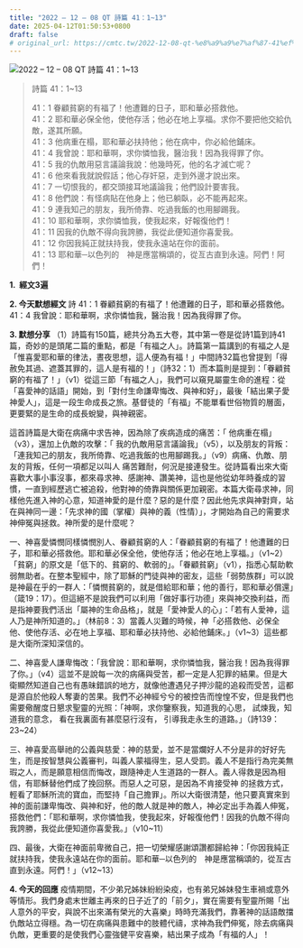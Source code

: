```yaml
---
title: "2022 – 12 – 08 QT 詩篇 41：1~13"
date: 2025-04-12T01:50:53+0800
draft: false
# original_url: https://cmtc.tw/2022-12-08-qt-%e8%a9%a9%e7%af%87-41%ef%bc%9a113
---
```


![2022 – 12 – 08 QT 詩篇 41：1\~13](/images/qt.jpg  "2022 – 12 – 08 QT 詩篇 41：1\~13")

> 詩篇 41：1\~13
>
> 41：1 眷顧貧窮的有福了！他遭難的日子，耶和華必搭救他。  
> 41：2 耶和華必保全他，使他存活；他必在地上享福。求你不要把他交給仇敵，遂其所願。  
> 41：3 他病重在榻，耶和華必扶持他；他在病中，你必給他鋪床。  
> 41：4 我曾說：耶和華啊，求你憐恤我，醫治我！因為我得罪了你。  
> 41：5 我的仇敵用惡言議論我說：他幾時死，他的名才滅亡呢？  
> 41：6 他來看我就說假話；他心存奸惡，走到外邊才說出來。  
> 41：7 一切恨我的，都交頭接耳地議論我；他們設計要害我。  
> 41：8 他們說：有怪病貼在他身上；他已躺臥，必不能再起來。  
> 41：9 連我知己的朋友，我所倚靠、吃過我飯的也用腳踢我。  
> 41：10 耶和華啊，求你憐恤我，使我起來，好報復他們！  
> 41：11 因我的仇敵不得向我誇勝，我從此便知道你喜愛我。  
> 41：12 你因我純正就扶持我，使我永遠站在你的面前。  
> 41：13 耶和華─以色列的　神是應當稱頌的，從亙古直到永遠。阿們！阿們！

**1.  經文3遍**

**2. 今天默想經文**
詩 41：1 眷顧貧窮的有福了！他遭難的日子，耶和華必搭救他。  
41：4 我曾說：耶和華啊，求你憐恤我，醫治我！因為我得罪了你。

**3. 默想分享**
（1）詩篇有150篇，總共分為五大卷，其中第一卷是從詩1篇到詩41篇，奇妙的是頭尾二篇的重點，都是「有福之人」。詩篇第一篇講到的有福之人是「惟喜愛耶和華的律法，晝夜思想，這人便為有福！」中間詩32篇也曾提到「得赦免其過、遮蓋其罪的，這人是有福的！」（詩32：1）而本篇則是提到：「眷顧貧窮的有福了！」（v1）從這三節「有福之人」，我們可以窺見屬靈生命的進程：從「喜愛神的話語」開始，到「對付生命謙卑悔改、與神和好」，最後「結出果子愛神愛人」，這是一段生命成長之旅。基督徒的「有福」不能單看世俗物質的層面，更要緊的是生命的成長蛻變，與神親密。

這首詩篇是大衛在病痛中求告神，因為除了疾病造成的痛苦：「 他病重在榻」（v3），還加上仇敵的攻擊：「 我的仇敵用惡言議論我」（v5），以及朋友的背叛：「連我知己的朋友，我所倚靠、吃過我飯的也用腳踢我。」（v9）病痛、仇敵、朋友的背叛，任何一項都足以叫人 痛苦難耐，何況是接連發生。從詩篇看出來大衛喜歡大事小事沒事，都來尋求神、感謝神、讚美神，這也是他從幼年時養成的習慣，一直到經歷逃亡被追殺，他對神的倚靠與關係更加親密。本篇大衛尋求神，同樣他先進入神的心意，知道神愛的是什麼？惡的是什麼？因此他先求與神對齊，站在與神同一邊：「先求神的國（掌權）與神的義（性情）」，才開始為自己的需要求神伸冤與拯救。神所愛的是什麼呢？

一、神喜愛憐憫同樣憐憫別人、眷顧貧窮的人：「眷顧貧窮的有福了！他遭難的日子，耶和華必搭救他。耶和華必保全他，使他存活；他必在地上享福。」（v1\~2）「貧窮」的原文是「低下的、貧窮的、軟弱的」。「眷顧貧窮」（v1），指悉心幫助軟弱無助者。在整本聖經中，除了耶穌的門徒與神的密友，這些「弱勢族群」可以說是神最在乎的一群人：「憐憫貧窮的，就是借給耶和華；他的善行，耶和華必償還」（箴19：17）。但這絕不是說我們可以利用「做好事行功德」來與神交換利益，而是指神要我們活出「屬神的生命品格」，就是「愛神愛人的心」：「若有人愛神，這人乃是神所知道的。」（林前8：3）當義人災難的時候，神「必搭救他、必保全他、使他存活、必在地上享福、耶和華必扶持他、必給他鋪床。」（v1\~3）這些都是大衛所深知深信的。

二、神喜愛人謙卑悔改：「我曾說：耶和華啊，求你憐恤我，醫治我！因為我得罪了你。」（v4）這並不是說每一次的病痛與受苦，都一定是人犯罪的結果。但是大衛顯然知道自己也有愚昧錯誤的地方，就像他遭遇兒子押沙龍的追殺而受苦，這都是源自於他殺人奪妻的苦果。我們不必神經兮兮的被控告而惶惶不安，但是我們也需要儆醒度日懇求聖靈的光照：「神啊，求你鑒察我，知道我的心思， 試煉我，知道我的意念， 看在我裏面有甚麼惡行沒有， 引導我走永生的道路。」（詩139：23\~24）

三、神喜愛高舉祂的公義與慈愛：神的慈愛，並不是當爛好人不分是非的好好先生，而是按智慧與公義審判，叫義人蒙福得生，惡人受罰。義人不是指行為完美無瑕之人，而是願意相信而悔改，跟隨神走人生道路的一群人。義人得救是因為相信，有耶穌替他們成了挽回祭。而惡人之可惡，是因為不肯接受神 的拯救方式，輕看了耶穌所流的寶血，而堅持「自己擔罪」。所以大衛很清楚，他只要真實來到神的面前謙卑悔改、與神和好，他的敵人就是神的敵人，神必定出手為義人伸冤，搭救他們：「耶和華啊，求你憐恤我，使我起來，好報復他們！因我的仇敵不得向我誇勝，我從此便知道你喜愛我。」（v10\~11）

四、最後，大衛在神面前卑微自己，把一切榮耀感謝頌讚都歸給神：「你因我純正就扶持我，使我永遠站在你的面前。耶和華─以色列的　神是應當稱頌的，從亙古直到永遠。阿們！」（v12\~13）

**4. 今天的回應**
疫情期間，不少弟兄姊妹紛紛染疫，也有弟兄姊妹發生車禍或意外等情形。我們身處末世離主再來的日子近了的「前夕」，實在需要有聖靈所賜「出人意外的平安，與說不出來滿有榮光的大喜樂」時時充滿我們，靠著神的話語敵擋仇敵站立得穩。為一切在病痛與患難中的肢體代禱，求神為我們伸冤，除去病痛與仇敵，更重要的是使我們心靈強健平安喜樂，結出果子成為「有福的人」！
